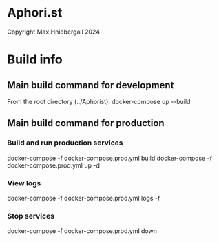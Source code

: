 # Aphori.st

Copyright Max Hniebergall 2024


# Build info

## Main build command for development
From the root directory (../Aphorist):
docker-compose up --build


## Main build command for production
### Build and run production services
docker-compose -f docker-compose.prod.yml build
docker-compose -f docker-compose.prod.yml up -d

### View logs
docker-compose -f docker-compose.prod.yml logs -f

### Stop services
docker-compose -f docker-compose.prod.yml down